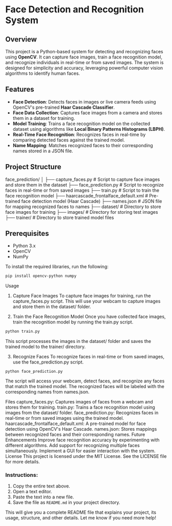# Face Detection and Recognition System

## Overview

This project is a Python-based system for detecting and recognizing faces using **OpenCV**. It can capture face images, train a face recognition model, and recognize individuals in real-time or from saved images. The system is designed for simplicity and accuracy, leveraging powerful computer vision algorithms to identify human faces.

## Features

- **Face Detection**: Detects faces in images or live camera feeds using OpenCV's pre-trained **Haar Cascade Classifier**.
- **Face Data Collection**: Captures face images from a camera and stores them in a dataset for training.
- **Model Training**: Trains a face recognition model on the collected dataset using algorithms like **Local Binary Patterns Histograms (LBPH)**.
- **Real-Time Face Recognition**: Recognizes faces in real-time by comparing detected faces against the trained model.
- **Name Mapping**: Matches recognized faces to their corresponding names stored in a JSON file.

## Project Structure

face_prediction/
│
├── capture_faces.py                # Script to capture face images and store them in the dataset
├── face_prediction.py              # Script to recognize faces in real-time or from saved images
├── train.py                        # Script to train the face recognition model
├── haarcascade_frontalface_default.xml # Pre-trained face detection model (Haar Cascade)
├── names.json                      # JSON file for mapping recognized faces to names
├── dataset/                        # Directory to store face images for training
├── images/                         # Directory for storing test images
├── trainer/                        # Directory to store trained model files


## Prerequisites

- Python 3.x
- OpenCV
- NumPy

To install the required libraries, run the following:

```bash
pip install opencv-python numpy
```
Usage
1. Capture Face Images
To capture face images for training, run the capture_faces.py script. This will use your webcam to capture images and store them in the dataset/ folder.

2. Train the Face Recognition Model
Once you have collected face images, train the recognition model by running the train.py script.
```bash
python train.py
```
This script processes the images in the dataset/ folder and saves the trained model to the trainer/ directory.

3. Recognize Faces
To recognize faces in real-time or from saved images, use the face_prediction.py script.
```
python face_prediction.py
```
The script will access your webcam, detect faces, and recognize any faces that match the trained model. The recognized faces will be labeled with the corresponding names from names.json.

Files
capture_faces.py: Captures images of faces from a webcam and stores them for training.
train.py: Trains a face recognition model using images from the dataset/ folder.
face_prediction.py: Recognizes faces in real-time or from saved images using the trained model.
haarcascade_frontalface_default.xml: A pre-trained model for face detection using OpenCV's Haar Cascade.
names.json: Stores mappings between recognized faces and their corresponding names.
Future Enhancements
Improve face recognition accuracy by experimenting with different algorithms.
Add support for recognizing multiple faces simultaneously.
Implement a GUI for easier interaction with the system.
License
This project is licensed under the MIT License. See the LICENSE file for more details.

### Instructions:
1. Copy the entire text above.
2. Open a text editor.
3. Paste the text into a new file.
4. Save the file as `README.md` in your project directory.

This will give you a complete README file that explains your project, its usage, structure, and other details. Let me know if you need more help!
